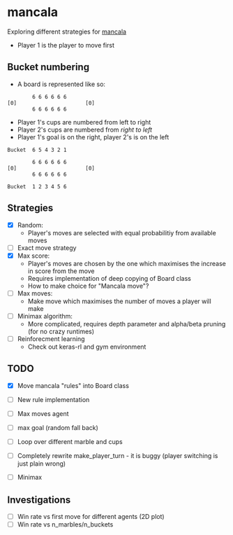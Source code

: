 # mancala
Exploring different strategies for [mancala](https://en.wikipedia.org/wiki/Mancala)

* Player 1 is the player to move first

## Bucket numbering
* A board is represented like so:
```
        6 6 6 6 6 6
[0]                      [0]
        6 6 6 6 6 6

```
* Player 1's cups are numbered from left to right
* Player 2's cups are numbered from _right to left_
* Player 1's goal is on the right, player 2's is on the left
```
Bucket  6 5 4 3 2 1

        6 6 6 6 6 6
[0]                      [0]
        6 6 6 6 6 6
        
Bucket  1 2 3 4 5 6

```
## Strategies
- [X] Random:
	* Player's moves are selected with equal probabilitiy from available moves
- [ ] Exact move strategy
- [X] Max score:
	* Player's moves are chosen by the one which maximises the increase in score from the move
	* Requires implementation of deep copying of Board class
	* How to make choice for "Mancala move"?
- [ ] Max moves:
	* Make move which maximises the number of moves a player will make
- [ ] Minimax algorithm:
	* More complicated, requires depth parameter and alpha/beta pruning (for no crazy runtimes)
- [ ] Reinforecment learning
	* Check out keras-rl and gym environment

## TODO
- [X] Move mancala "rules" into Board class
- [ ] New rule implementation
- [ ] Max moves agent
- [ ] max goal (random fall back)
- [ ] Loop over different marble and cups
- [ ] Completely rewrite make_player_turn - it is buggy (player switching is just plain wrong)
- [ ] Minimax


## Investigations
- [ ] Win rate vs first move for different agents (2D plot)
- [ ] Win rate vs n_marbles/n_buckets
